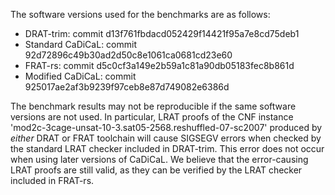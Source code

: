 The software versions used for the benchmarks are as follows:

- DRAT-trim: commit d13f761fbdacd052429f14421f95a7e8cd75deb1
- Standard CaDiCaL: commit 92d72896c49b30ad2d50c8e1061ca0681cd23e60
- FRAT-rs: commit d5c0cf3a149e2b59a1c81a90db05183fec8b861d
- Modified CaDiCaL: commit 925017ae2af3b9239f97ceb8e87d749082e6386d

The benchmark results may not be reproducible if the same software versions are not used.
In particular, LRAT proofs of the CNF instance 'mod2c-3cage-unsat-10-3.sat05-2568.reshuffled-07-sc2007'
produced by _either_ DRAT or FRAT toolchain will cause SIGSEGV errors when checked by the standard 
LRAT checker included in DRAT-trim. This error does not occur when using later versions of CaDiCaL.
We believe that the error-causing LRAT proofs are still valid, as they can be verified by the LRAT
checker included in FRAT-rs.